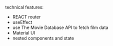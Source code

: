 technical features:

- REACT router
- useEffect
- use The Movie Database API to fetch film data
- Material UI
- nested components and state
